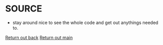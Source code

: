 # SOURCE
- stay around nice to see the whole code and get out anythings needed to.

[Return out back](https://github.com/devnaelson/devnaelson/blob/main/projects/hide-whatsapp/view.md)
[Return out main](https://github.com/devnaelson/devnaelson)
